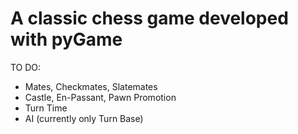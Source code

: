 # A classic chess game developed with pyGame

TO DO:
 - Mates, Checkmates, Slatemates
 - Castle, En-Passant, Pawn Promotion
 - Turn Time
 - AI (currently only Turn Base)
